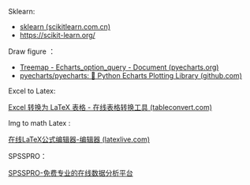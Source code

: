 Sklearn:

- [sklearn (scikitlearn.com.cn)](https://www.scikitlearn.com.cn/)
- https://scikit-learn.org/



Draw figure ：

- [Treemap - Echarts_option_query - Document (pyecharts.org)](https://gallery.pyecharts.org/#/Treemap/echarts_option_query)
- [pyecharts/pyecharts: 🎨 Python Echarts Plotting Library (github.com)](https://github.com/pyecharts/pyecharts)



Excel to Latex:

[Excel 转换为 LaTeX 表格 - 在线表格转换工具 (tableconvert.com)](https://tableconvert.com/zh-CN/excel-to-latex)



Img to math Latex :

[在线LaTeX公式编辑器-编辑器 (latexlive.com)](https://www.latexlive.com/home##)



SPSSPRO：

[SPSSPRO-免费专业的在线数据分析平台](https://www.spsspro.com/)
